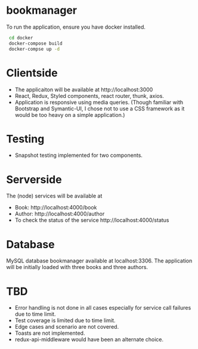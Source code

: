 # bookmanager
To run the application, ensure you have docker installed.
```sh
 cd docker
 docker-compose build
 docker-compse up -d
 ```
 # Clientside
  - The applicaiton will be available at http://localhost:3000
  - React, Redux, Styled components, react router, thunk, axios. 
  - Application is responsive using media queries. (Though familiar with Bootstrap and Symantic-UI, I chose not to use a CSS framework as it would be too heavy on a simple application.)
  
  # Testing
   - Snapshot testing implemented for two components. 
 
# Serverside
The (node) services will be available at 
   - Book: http://localhost:4000/book
   - Author: http://localhost:4000/author
   - To check the status of the service http://localhost:4000/status
    
# Database
MySQL database bookmanager available at localhost:3306. The application will be initially loaded with three books and three authors.

# TBD
 - Error handling is not done in all cases especially for service call failures due to time limit.
 - Test coverage is limited due to time limit.
 - Edge cases and scenario are not covered.
 - Toasts are not implemented.
 - redux-api-middleware would have been an alternate choice.
 

   
   
   
   
